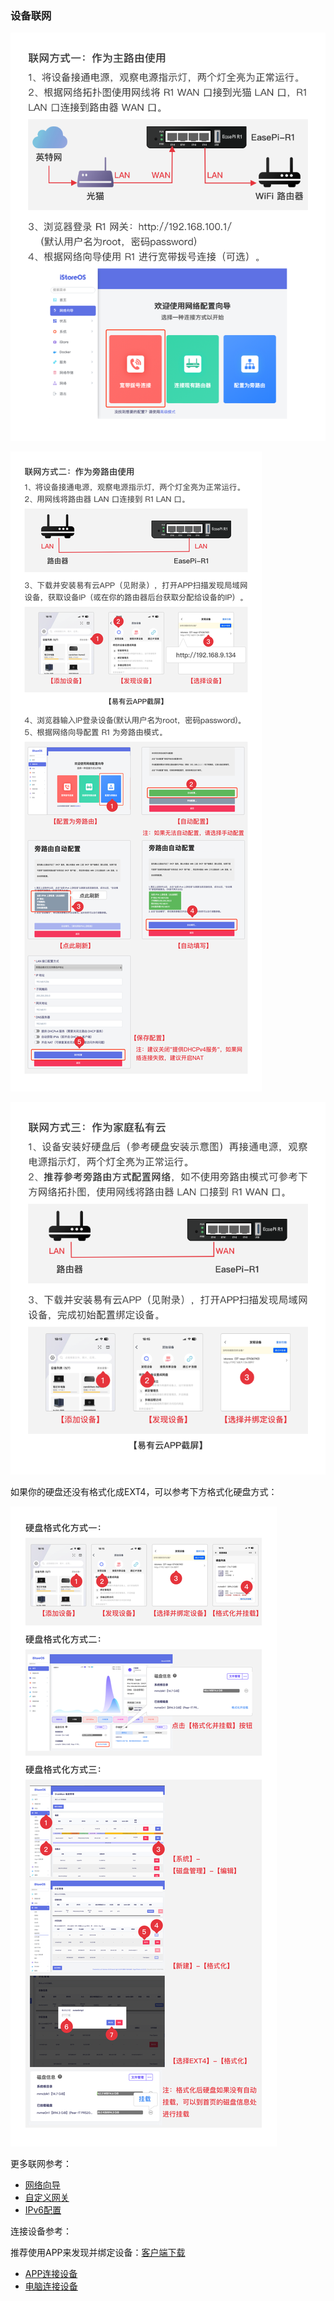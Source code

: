 ### 设备联网

![image](./image/network1.png)

![image](./image/network2.png)

![image](./image/network3.png)

如果你的硬盘还没有格式化成EXT4，可以参考下方格式化硬盘方式：

![image](./image/02.png)

更多联网参考：

- [网络向导](/zh/guide/istoreos/basic/network_guide.html)
- [自定义网关](/zh/guide/istoreos/basic/auto_gw.html)
- [IPv6配置](/zh/guide/istoreos/basic/network_guide.html#ipv6-配置)

连接设备参考：
  
推荐使用APP来发现并绑定设备：[客户端下载](https://www.linkease.com/download/)

- [APP连接设备](https://www.bilibili.com/video/BV1JRiRYHEHg/)
- [电脑连接设备](https://www.bilibili.com/video/BV1JRiRYHEV4/)

